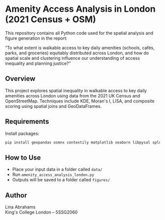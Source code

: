 # Amenity Access Analysis in London (2021 Census + OSM)

This repository contains all Python code used for the spatial analysis and figure generation in the report:

“To what extent is walkable access to key daily amenities (schools, cafés, parks, and groceries) equitably distributed across London, and how do spatial scale and clustering influence our understanding of access inequality and planning justice?”

## Overview

This project explores spatial inequality in walkable access to key daily amenities across London using data from the 2021 UK Census and OpenStreetMap. Techniques include KDE, Moran's I, LISA, and composite scoring using spatial joins and GeoDataFrames.

## Requirements

Install packages:

```bash
pip install geopandas osmnx contextily matplotlib seaborn libpysal splot
```

## How to Use

- Place your input data in a folder called `data/`
- Run `amenity_access_analysis_london.py`
- Outputs will be saved to a folder called `figures/`

## Author

Lina Abrahams  
King's College London – 5SSG2060  
